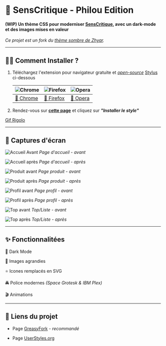 # 🍿 SensCritique - Philou Edition

#### (WIP) Un thème CSS pour moderniser [SensCritique](https://www.senscritique.com/), avec un dark-mode et des images mises en valeur

*Ce projet est un fork du [thème sombre de Zhyar](uso-archive.surge.sh/?author=zhyar&sort=undefined&style=147711).*

---

## 🏃‍♀️ Comment Installer ?

1. Téléchargez l'extension pour navigateur gratuite et [*open-source*](https://github.com/openstyles/stylus) [Stylus](https://add0n.com/stylus.html) ci-dessous
   
   | ![Chrome](https://raw.githubusercontent.com/alrra/browser-logos/master/src/chrome/chrome_48x48.png) | ![Firefox](https://raw.githubusercontent.com/alrra/browser-logos/master/src/firefox/firefox_48x48.png) | ![Opera](https://raw.githubusercontent.com/alrra/browser-logos/master/src/opera/opera_48x48.png) |
   | ----- | ----- | ----- |
   | [🎯 Chrome](https://chrome.google.com/webstore/detail/stylus/clngdbkpkpeebahjckkjfobafhncgmne?hl=fr)   | [🎯 Firefox](https://addons.mozilla.org/fr/firefox/addon/styl-us/) | [🎯 Opera](https://addons.opera.com/fr/extensions/details/stylus/) |

2. Rendez-vous sur [**cette page**](https://greasyfork.org/scripts/420410-senscritique-philou-edition/code/SensCritique%20-%20Philou%20Edition.user.css) et cliquez sur ***"Installer le style"***

[Gif Rigolo](https://media.tenor.com/images/d22170c90b16dfbf549ea65e1eef4118/tenor.gif)

---

## 📸 Captures d'écran

![Accueil Avant](https://raw.githubusercontent.com/phileastv/SC_Philou/main/images/2021/01/home-avant.png)
*Page d'accueil - avant*

![Accueil après](https://raw.githubusercontent.com/phileastv/SC_Philou/main/images/2021/01/home-apres.png)
*Page d'accueil - après*

![Produit avant](https://raw.githubusercontent.com/phileastv/SC_Philou/main/images/2021/01/produit-avant.png)
*Page produit - avant*

![Produit après](https://raw.githubusercontent.com/phileastv/SC_Philou/main/images/2021/01/produit-apres.png)
*Page produit - après*

![Profil avant](https://raw.githubusercontent.com/phileastv/SC_Philou/main/images/2021/01/profil-avant.png)
*Page profil - avant*

![Profil après](https://raw.githubusercontent.com/phileastv/SC_Philou/main/images/2021/01/profil-apres.png)
*Page profil - après*

![Top avant](https://raw.githubusercontent.com/phileastv/SC_Philou/main/images/2021/01/top-avant.png)
*Top/Liste - avant*

![Top après](https://raw.githubusercontent.com/phileastv/SC_Philou/main/images/2021/01/top-apres.png)
*Top/Liste - après*

---

## ✨ Fonctionnalitées

🌚 Dark Mode

🎇 Images agrandies

⭐️ Icones remplacés en SVG

🚔 Police modernes *(Space Grotesk & IBM Plex)*

🎬 Animations

---

## 🔗 Liens du projet

* Page [GreasyFork](https://greasyfork.org/fr/scripts/420410-senscritique-philou-edition) - *recommandé*

* Page [UserStyles.org](https://userstyles.org/styles/196235/senscritique-philou-edition)